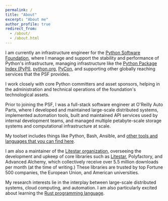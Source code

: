 ```yaml
---
permalink: /
title: "About"
excerpt: "About me"
author_profile: true
redirect_from: 
  - /about/
  - /about.html
---
```


I am currently an infrastructure engineer for the [Python Software Foundation][psf], where 
I manage and support the stability and performance of Python's infrastructure, managing infrastructure like the 
[Python Package Index (PyPI)][pypi], [python.org][pydotorg], [PyCon][pycon], and supporting other globally reaching 
services that the PSF provides. 

I work closely with core Python committers and asset sponsors, helping in the administration and technical operations 
of the foundation's technological assets.

Prior to joining the PSF, I was a full-stack software engineer at O'Reilly Auto Parts, where I developed and maintained 
large-scale distributed systems, implemented automation tools, built and maintained API services used by internal 
development teams, and managed multiple petabyte-scale storage systems and computational infrastructure at scale.

My toolset includes things like Python, Bash, Ansible, and 
[other tools and languages that you can find here][linkedin].

I am also a maintainer of the [Litestar organization][litestar-org], overseeing the development and upkeep of core 
libraries such as [Litestar][litestar], Polyfactory, and Advanced Alchemy, which collectively receive over 5.5 million 
downloads per month (at the time of writing.) These libraries are trusted by top Fortune 500 companies, 
the European Union, and American universities.

My research interests lie in the interplay between large-scale distributed systems, cloud computing, and automation. 
I am also particularly excited about learning the [Rust programming language][rust].

[litestar]: https://litestar.dev
[litestar-org]: https://github/com/litestar-org
[linkedin]: https://www.linkedin.com/in/jacobcoffee
[psf]: https://www.python.org/psf
[pypi]: https://pypi.org
[pycon]: https://pycon.org
[pydotorg]: https://python.org
[rust]: https://www.rust-lang.org/
